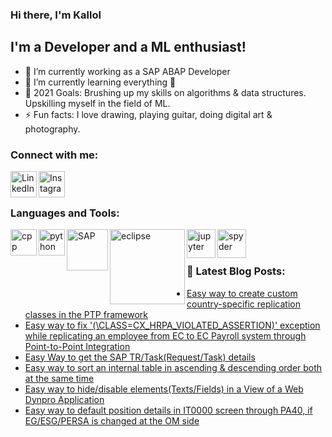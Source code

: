 ### Hi there, I'm Kallol

## I'm a Developer and a ML enthusiast!
- 🔭 I’m currently working as a SAP ABAP Developer
- 🌱 I’m currently learning everything 🤣
- 🥅 2021 Goals: Brushing up my skills on algorithms & data structures. Upskilling myself in the field of ML.
- ⚡ Fun facts: I love drawing, playing guitar, doing digital art & photography.

### Connect with me:

[<img align="left" alt="LinkedIn" width="42px" src="https://cdn.jsdelivr.net/npm/simple-icons@v3/icons/linkedin.svg" />][linkedin]
[<img align="left" alt="Instagram" width="42px" src="https://cdn.jsdelivr.net/npm/simple-icons@v3/icons/instagram.svg" />][instagram]

<br />
<br />

### Languages and Tools:
<!-- LANGUAGES-AND-TOOLS:START -->
[<img align="left" alt="cpp" width="42px" src="https://upload.wikimedia.org/wikipedia/commons/thumb/1/18/ISO_C%2B%2B_Logo.svg/500px-ISO_C%2B%2B_Logo.svg.png"/>][cpp]
[<img align="left" alt="python" width="42px" src="https://upload.wikimedia.org/wikipedia/commons/thumb/c/c3/Python-logo-notext.svg/110px-Python-logo-notext.svg.png"/>][python]
[<img align="left" alt="SAP" width="66px" src="https://upload.wikimedia.org/wikipedia/commons/thumb/5/59/SAP_2011_logo.svg/64px-SAP_2011_logo.svg.png"/>][sapabap]

[<img align="left" alt="eclipse" width="120px" src="https://upload.wikimedia.org/wikipedia/commons/thumb/d/d0/Eclipse-Luna-Logo.svg/200px-Eclipse-Luna-Logo.svg.png"/>][eclipse]
[<img align="left" alt="jupyter" width="46px" src="https://upload.wikimedia.org/wikipedia/commons/thumb/3/38/Jupyter_logo.svg/200px-Jupyter_logo.svg.png"/>][jupyter]
[<img align="left" alt="spyder" width="46px" src="https://upload.wikimedia.org/wikipedia/commons/thumb/7/7e/Spyder_logo.svg/200px-Spyder_logo.svg.png"/>][spyder]
<!-- LANGUAGES-AND-TOOLS:END -->
<br />
<br />

### 📕 Latest Blog Posts:
<!-- BLOG-POST-LIST:START -->

- [Easy way to create custom country-specific replication classes in the PTP framework](https://blogs.sap.com/2020/09/09/easy-way-to-deal-with-the-replication-classes-in-the-ptp-framework-abap-context/)
- [Easy way to fix '(\CLASS=CX_HRPA_VIOLATED_ASSERTION)' exception while replicating an employee from EC to EC Payroll system through Point-to-Point Integration](https://blogs.sap.com/2020/09/03/easy-way-to-fix-cx_hrpa_violated_assertion-exception-while-replicating-employees-from-ec-to-ecp-system-through-p2p/)
- [Easy Way to get the SAP TR/Task(Request/Task) details](https://blogs.sap.com/2020/09/03/easy-way-to-get-the-request-task-details/)
- [Easy way to sort an internal table in ascending & descending order both at the same time](https://blogs.sap.com/2020/07/28/easy-way-to-sort-an-internal-table-in-ascending-descending-order-both-at-the-same-time/)
- [Easy way to hide/disable elements(Texts/Fields) in a View of a Web Dynpro Application](https://blogs.sap.com/2020/07/23/easy-way-to-hide-fields-in-a-view-of-a-web-dynpro-application/)
- [Easy way to default position details in IT0000 screen through PA40, if EG/ESG/PERSA is changed at the OM side](https://blogs.sap.com/2020/07/20/easy-way-to-default-position-details-in-it0000-screen-through-pa40-if-eg-esg-persa-is-changed-at-the-om-side./)
<!-- BLOG-POST-LIST:END -->

[instagram]: https://www.instagram.com/drystuffs/
[linkedin]: https://www.linkedin.com/in/kallol-chakraborty-9728a699/
[sapabap]: https://en.wikipedia.org/wiki/ABAP
[eclipse]: https://en.wikipedia.org/wiki/Eclipse_(software)
[python]: https://en.wikipedia.org/wiki/Python_(programming_language)
[jupyter]: https://en.wikipedia.org/wiki/Project_Jupyter
[cpp]: https://en.wikipedia.org/wiki/C%2B%2B
[spyder]: https://en.wikipedia.org/wiki/Spyder_(software)
[hackerrank]: https://www.hackerrank.com/drystuffs
[leetcode]: https://leetcode.com/kallolathome/
